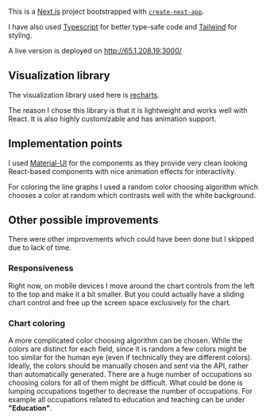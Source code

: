 This is a [Next.js](https://nextjs.org/) project bootstrapped with [`create-next-app`](https://github.com/vercel/next.js/tree/canary/packages/create-next-app).

I have also used [Typescript](https://www.typescriptlang.org/) for better type-safe code and [Tailwind](https://tailwindcss.com/) for styling.

A live version is deployed on http://65.1.208.19:3000/

## Visualization library

The visualization library used here is [recharts](https://recharts.org/en-US/).

The reason I chose this library is that it is lightweight and works well with React. It is also highly customizable and has animation support.

## Implementation points

I used [Material-UI](https://mui.com/material-ui/) for the components as they provide very clean looking React-based components with nice animation effects for interactivity.

For coloring the line graphs I used a random color choosing algorithm which chooses a color at random which contrasts well with the white background.

## Other possible improvements

There were other improvements which could have been done but I skipped due to lack of time.

### Responsiveness

Right now, on mobile devices I move around the chart controls from the left to the top and make it a bit smaller. But you could actually have a sliding chart control and free up the screen space exclusively for the chart.

### Chart coloring

A more complicated color choosing algorithm can be chosen. While the colors are distinct for each field, since it is random a few colors might be too similar for the human eye (even if technically they are different colors). Ideally, the colors should be manually chosen and sent via the API, rather than automatically generated. There are a huge number of occupations so choosing colors for all of them might be difficult. What could be done is lumping occupations together to decrease the number of occupations. For example all occupations related to education and teaching can be under **"Education"**.
